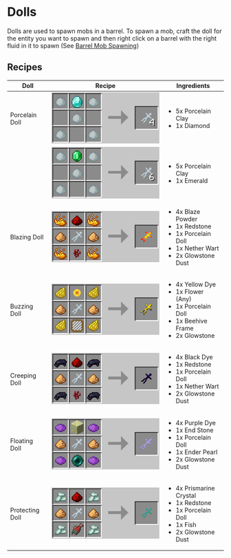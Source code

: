 # Dolls

Dolls are used to spawn mobs in a barrel. To spawn a mob, craft the doll for the entity you want to spawn and then right click on a barrel with the right fluid in it to spawn (See [Barrel Mob Spawning])

## Recipes

| Doll            | Recipe                         | Ingredients                                                                                                                      |
| --------------- | ------------------------------ | -------------------------------------------------------------------------------------------------------------------------------- |
| Porcelain Doll  | ![](./image/doll_x4.png)       | <ul><li>5x Porcelain Clay</li><li>1x Diamond</li></ul>                                                                           |
|                 | ![](./image/doll_x6.png)       | <ul><li>5x Porcelain Clay</li><li>1x Emerald</li></ul>                                                                           |
| Blazing Doll    | ![](./image/doll_blaze.png)    | <ul><li>4x Blaze Powder</li><li>1x Redstone</li><li>1x Porcelain Doll</li><li>1x Nether Wart</li><li>2x Glowstone Dust</li></ul> |
| Buzzing Doll    | ![](./image/doll_bee.png)      | <ul><li>4x Yellow Dye</li><li>1x Flower (Any)</li><li>1x Porcelain Doll</li><li>1x Beehive Frame</li><li>2x Glowstone</li></ul>  |
| Creeping Doll   | ![](./image/doll_enderman.png) | <ul><li>4x Black Dye</li><li>1x Redstone</li><li>1x Porcelain Doll</li><li>1x Nether Wart</li><li>2x Glowstone Dust</li></ul>    |
| Floating Doll   | ![](./image/doll_shulker.png)  | <ul><li>4x Purple Dye</li><li>1x End Stone</li><li>1x Porcelain Doll</li><li>1x Ender Pearl</li><li>2x Glowstone Dust</li></ul>  |
| Protecting Doll | ![](./image/doll_guardian.png) | <ul><li>4x Prismarine Crystal</li><li>1x Redstone</li><li>1x Porcelain Doll</li><li>1x Fish</li><li>2x Glowstone Dust</li></ul>  |

[barrel mob spawning]: ../../blocks/barrel#mob-spawning
